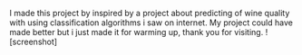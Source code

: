 I made this project by inspired by a project about predicting of wine quality with using classification algorithms i saw on internet. My project could have made better but i just made it for warming up, thank you for visiting.
![screenshot]
